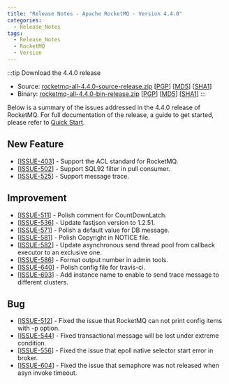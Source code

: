 ```yaml
---
title: "Release Notes - Apache RocketMQ - Version 4.4.0"
categories:
  - Release_Notes
tags:
  - Release_Notes
  - RocketMQ
  - Version
---
```


:::tip Download the 4.4.0 release
    
* Source: [rocketmq-all-4.4.0-source-release.zip](https://archive.apache.org/dist/rocketmq/4.4.0/rocketmq-all-4.4.0-source-release.zip) [[PGP](https://archive.apache.org/dist/rocketmq/4.4.0/rocketmq-all-4.4.0-source-release.zip.asc)] [[MD5](https://archive.apache.org/dist/rocketmq/4.4.0/rocketmq-all-4.4.0-source-release.zip.md5)] [[SHA1](https://archive.apache.org/dist/rocketmq/4.4.0/rocketmq-all-4.4.0-source-release.zip.sha1)]
* Binary: [rocketmq-all-4.4.0-bin-release.zip](https://archive.apache.org/dist/rocketmq/4.4.0/rocketmq-all-4.4.0-bin-release.zip) [[PGP](https://archive.apache.org/dist/rocketmq/4.4.0/rocketmq-all-4.4.0-bin-release.zip.asc)] [[MD5](https://archive.apache.org/dist/rocketmq/4.4.0/rocketmq-all-4.4.0-bin-release.zip.md5)] [[SHA1](https://archive.apache.org/dist/rocketmq/4.4.0/rocketmq-all-4.4.0-bin-release.zip.sha1)]
:::
<!--truncate-->

Below is a summary of the issues addressed in the 4.4.0 release of RocketMQ. For full documentation of the release, a guide to get started, please refer to <a href='/docs/quickStart/01quickstart/'>Quick Start</a>.


## New Feature
<ul>
<li>[<a href='https://github.com/apache/rocketmq/issues/403'>ISSUE-403</a>] -  Support the ACL standard for RocketMQ.
</li>
<li>[<a href='https://github.com/apache/rocketmq/issues/502'>ISSUE-502</a>] -  Support SQL92 filter in pull consumer.
</li>
<li>[<a href='https://github.com/apache/rocketmq/issues/525'>ISSUE-525</a>] -  Support message trace.
</li>
</ul>

## Improvement
<ul>
<li>[<a href='https://github.com/apache/rocketmq/issues/511'>ISSUE-511</a>] -  Polish comment for CountDownLatch.
</li>
<li>[<a href='https://github.com/apache/rocketmq/issues/536'>ISSUE-536</a>] -  Update fastjson version to 1.2.51.
</li>
<li>[<a href='https://github.com/apache/rocketmq/issues/571'>ISSUE-571</a>] -  Polish a default value for DB message.
</li>
<li>[<a href='https://github.com/apache/rocketmq/issues/581'>ISSUE-581</a>] -  Polish Copyright in NOTICE file.
</li>
<li>[<a href='https://github.com/apache/rocketmq/issues/582'>ISSUE-582</a>] -  Update asynchronous send thread pool from callback executor to an exclusive one.
</li>
<li>[<a href='https://github.com/apache/rocketmq/issues/586'>ISSUE-586</a>] -  Format output number in admin tools.
</li>
<li>[<a href='https://github.com/apache/rocketmq/issues/640'>ISSUE-640</a>] -  Polish config file for travis-ci.
</li>
<li>[<a href='https://github.com/apache/rocketmq/issues/693'>ISSUE-693</a>] -  Add instance name to enable to send trace message to different clusters.
</li>
</ul>

## Bug
<ul>
<li>[<a href='https://github.com/apache/rocketmq/issues/512'>ISSUE-512</a>] -  Fixed the issue that RocketMQ can not print config items with -p option.
</li>
<li>[<a href='https://github.com/apache/rocketmq/issues/544'>ISSUE-544</a>] -  Fixed transactional message will be lost under extreme condition.
</li>
<li>[<a href='https://github.com/apache/rocketmq/issues/556'>ISSUE-556</a>] -  Fixed the issue that epoll native selector start error in broker.
</li>
<li>[<a href='https://github.com/apache/rocketmq/issues/604'>ISSUE-604</a>] -  Fixed the issue that semaphore was not released when asyn invoke timeout.
</li>
</ul>
                                        
            


